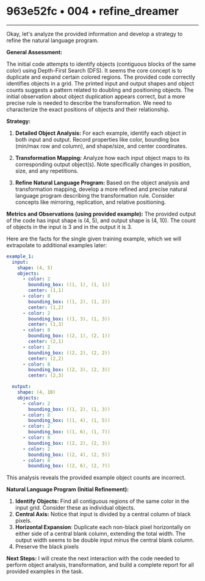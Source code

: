 # 963e52fc • 004 • refine_dreamer

---
Okay, let's analyze the provided information and develop a strategy to refine the natural language program.

**General Assessment:**

The initial code attempts to identify objects (contiguous blocks of the same color) using Depth-First Search (DFS). It seems the core concept is to duplicate and expand certain colored regions. The provided code correctly identifies objects in a grid. The printed input and output shapes and object counts suggests a pattern related to doubling and positioning objects. The initial observation about object duplication appears correct, but a more precise rule is needed to describe the transformation. We need to characterize the exact positions of objects and their relationship.

**Strategy:**

1.  **Detailed Object Analysis:** For each example, identify each object in both input and output. Record properties like color, bounding box (min/max row and column), and shape/size, and center coordinates.

2.  **Transformation Mapping:** Analyze how each input object maps to its corresponding output object(s). Note specifically changes in position, size, and any repetitions.

3.  **Refine Natural Language Program:** Based on the object analysis and transformation mapping, develop a more refined and precise natural language program describing the transformation rule. Consider concepts like mirroring, replication, and relative positioning.

**Metrics and Observations (using provided example):**
The provided output of the code has input shape is (4, 5), and output shape is (4, 10). The count of objects in the input is 3 and in the output it is 3.

Here are the facts for the single given training example, which we will extrapolate to additional examples later:

```yaml
example_1:
  input:
    shape: (4, 5)
    objects:
      - color: 2
        bounding_box: ((1, 1), (1, 1))
        center: (1,1)
      - color: 8
        bounding_box: ((1, 2), (1, 2))
        center: (1,2)
      - color: 2
        bounding_box: ((1, 3), (1, 3))
        center: (1,3)
      - color: 8
        bounding_box: ((2, 1), (2, 1))
        center: (2,1)
      - color: 2
        bounding_box: ((2, 2), (2, 2))
        center: (2,2)
      - color: 8
        bounding_box: ((2, 3), (2, 3))
        center: (2,3)

  output:
    shape: (4, 10)
    objects:
      - color: 2
        bounding_box: ((1, 2), (1, 3))
      - color: 8
        bounding_box: ((1, 4), (1, 5))
      - color: 2
        bounding_box: ((1, 6), (1, 7))
      - color: 8
        bounding_box: ((2, 2), (2, 3))
      - color: 2
        bounding_box: ((2, 4), (2, 5))
      - color: 8
        bounding_box: ((2, 6), (2, 7))
```
This analysis reveals the provided example object counts are incorrect.

**Natural Language Program (Initial Refinement):**

1.  **Identify Objects:** Find all contiguous regions of the same color in the input grid. Consider these as individual objects.
2.  **Central Axis:** Notice that input is divided by a central column of black pixels.
3.  **Horizontal Expansion**: Duplicate each non-black pixel horizontally on either side of a central blank column, extending the total width. The output width seems to be double input minus the central blank column.
4. Preserve the black pixels

**Next Steps:**
I will create the next interaction with the code needed to perform object analysis, transformation, and build a complete report for all provided examples in the task.

